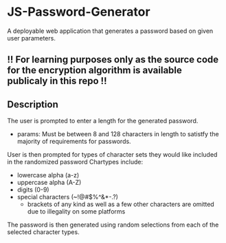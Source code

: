 # JS-Password-Generator
A deployable web application that generates a password based on given user parameters. 

## !! For learning purposes only as the source code for the encryption algorithm is available publicaly in this repo !!

## Description

The user is prompted to enter a length for the generated password. 
  * params: Must be between 8 and 128 characters in length to satistfy the majority of requirements for passwords.

User is then prompted for types of character sets they would like included in the randomized password
Chartypes include:
  - lowercase alpha (a-z)
  - uppercase alpha (A-Z)
  - digits          (0-9)
  - special characters (~!@#$%^&*-.?)
    - brackets of any kind as well as a few other characters are omitted due to illegality on some platforms

The password is then generated using random selections from each of the selected character types.
